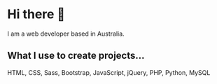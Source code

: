 <h1>Hi there 👋</h1>

I am a web developer based in Australia.

<h2>What I use to create projects...</h2>
HTML, CSS, Sass, Bootstrap, JavaScript, jQuery, PHP, Python, MySQL

<!--
**moe-kami/moe-kami** is a ✨ _special_ ✨ repository because its `README.md` (this file) appears on your GitHub profile.

Here are some ideas to get you started:

- 🔭 I’m currently working on ...
- 🌱 I’m currently learning ...
- 👯 I’m looking to collaborate on ...
- 🤔 I’m looking for help with ...
- 💬 Ask me about ...
- 📫 How to reach me: ...
- 😄 Pronouns: ...
- ⚡ Fun fact: ...
-->

